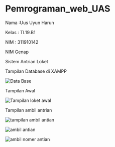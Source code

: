 # Pemrograman_web_UAS

Nama  :Uus Uyun Harun

Kelas : TI.19.B1

NIM   : 311910142

NIM Genap

Sistem Antrian Loket

Tampilan Database di XAMPP

![Data Base](https://user-images.githubusercontent.com/81503668/126307561-28d97881-552e-442a-94d1-801e93b3c933.JPG)


Tampilan Awal

![Tampilan loket awal](https://user-images.githubusercontent.com/81503668/126307847-86268757-f500-4358-a36c-79c8406ee2c3.JPG)

Tampilan ambil antrian

![tampilan ambil antian](https://user-images.githubusercontent.com/81503668/126308260-85a3d619-2e3e-49ec-aa42-557537166dff.JPG)

![ambil antian](https://user-images.githubusercontent.com/81503668/126308049-c583e584-f154-43e4-84b0-fb019160c1ba.jpg)

![ambil nomer antian](https://user-images.githubusercontent.com/81503668/126308086-57027703-a73f-4d4d-84a0-0f28fb5ea7a0.JPG)
